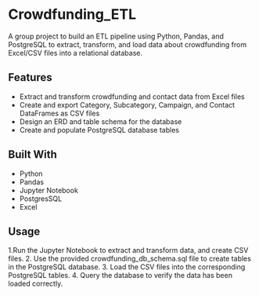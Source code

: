 # Crowdfunding_ETL

A group project to build an ETL pipeline using Python, Pandas, and PostgreSQL to extract, transform, and load data about crowdfunding from Excel/CSV files into a relational database. 

## Features

- Extract and transform crowdfunding and contact data from Excel files
- Create and export Category, Subcategory, Campaign, and Contact DataFrames as CSV files
- Design an ERD and table schema for the database
- Create and populate PostgreSQL database tables


## Built With

- Python
- Pandas
- Jupyter Notebook
- PostgresSQL
- Excel

## Usage

1.Run the Jupyter Notebook to extract and transform data, and create CSV files.
2. Use the provided crowdfunding_db_schema.sql file to create tables in the PostgreSQL database.
3. Load the CSV files into the corresponding PostgreSQL tables.
4. Query the database to verify the data has been loaded correctly.
